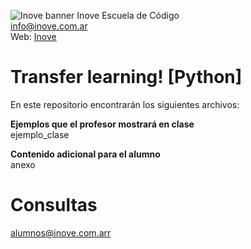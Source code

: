 ![Inove banner](/inove.jpg)
Inove Escuela de Código\
info@inove.com.ar\
Web: [Inove](http://inove.com.ar)

# Transfer learning! [Python]
En este repositorio encontrarán los siguientes archivos:

__Ejemplos que el profesor mostrará en clase__\
ejemplo_clase

__Contenido adicional para el alumno__\
anexo


# Consultas
alumnos@inove.com.arr



